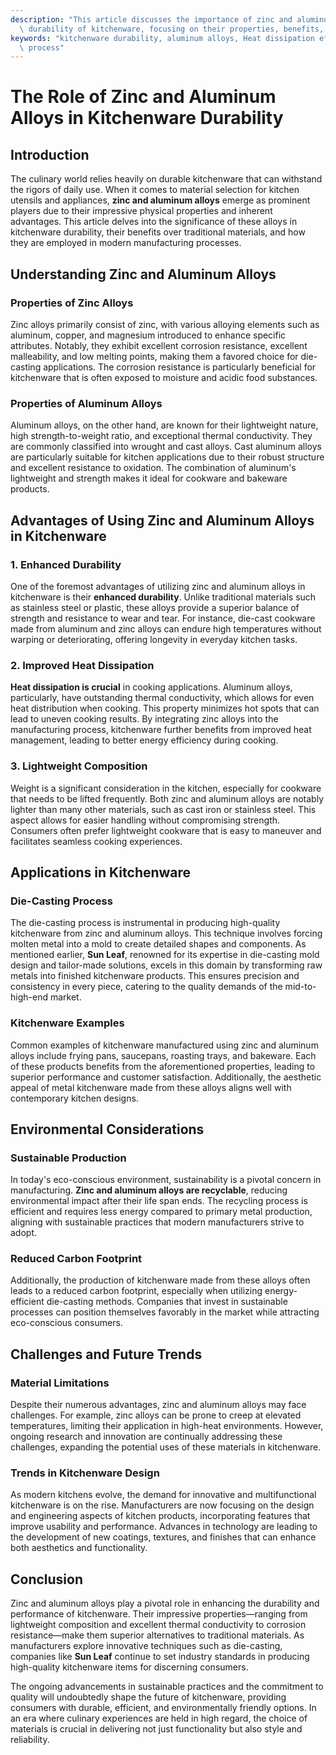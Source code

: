 ```yaml
---
description: "This article discusses the importance of zinc and aluminum alloys in enhancing the\
  \ durability of kitchenware, focusing on their properties, benefits, and applications."
keywords: "kitchenware durability, aluminum alloys, Heat dissipation efficiency, Die casting\
  \ process"
---
```

# The Role of Zinc and Aluminum Alloys in Kitchenware Durability

## Introduction

The culinary world relies heavily on durable kitchenware that can withstand the rigors of daily use. When it comes to material selection for kitchen utensils and appliances, **zinc and aluminum alloys** emerge as prominent players due to their impressive physical properties and inherent advantages. This article delves into the significance of these alloys in kitchenware durability, their benefits over traditional materials, and how they are employed in modern manufacturing processes.

## Understanding Zinc and Aluminum Alloys

### Properties of Zinc Alloys

Zinc alloys primarily consist of zinc, with various alloying elements such as aluminum, copper, and magnesium introduced to enhance specific attributes. Notably, they exhibit excellent corrosion resistance, excellent malleability, and low melting points, making them a favored choice for die-casting applications. The corrosion resistance is particularly beneficial for kitchenware that is often exposed to moisture and acidic food substances.

### Properties of Aluminum Alloys

Aluminum alloys, on the other hand, are known for their lightweight nature, high strength-to-weight ratio, and exceptional thermal conductivity. They are commonly classified into wrought and cast alloys. Cast aluminum alloys are particularly suitable for kitchen applications due to their robust structure and excellent resistance to oxidation. The combination of aluminum's lightweight and strength makes it ideal for cookware and bakeware products.

## Advantages of Using Zinc and Aluminum Alloys in Kitchenware

### 1. Enhanced Durability

One of the foremost advantages of utilizing zinc and aluminum alloys in kitchenware is their **enhanced durability**. Unlike traditional materials such as stainless steel or plastic, these alloys provide a superior balance of strength and resistance to wear and tear. For instance, die-cast cookware made from aluminum and zinc alloys can endure high temperatures without warping or deteriorating, offering longevity in everyday kitchen tasks.

### 2. Improved Heat Dissipation

**Heat dissipation is crucial** in cooking applications. Aluminum alloys, particularly, have outstanding thermal conductivity, which allows for even heat distribution when cooking. This property minimizes hot spots that can lead to uneven cooking results. By integrating zinc alloys into the manufacturing process, kitchenware further benefits from improved heat management, leading to better energy efficiency during cooking.

### 3. Lightweight Composition

Weight is a significant consideration in the kitchen, especially for cookware that needs to be lifted frequently. Both zinc and aluminum alloys are notably lighter than many other materials, such as cast iron or stainless steel. This aspect allows for easier handling without compromising strength. Consumers often prefer lightweight cookware that is easy to maneuver and facilitates seamless cooking experiences.

## Applications in Kitchenware

### Die-Casting Process

The die-casting process is instrumental in producing high-quality kitchenware from zinc and aluminum alloys. This technique involves forcing molten metal into a mold to create detailed shapes and components. As mentioned earlier, **Sun Leaf**, renowned for its expertise in die-casting mold design and tailor-made solutions, excels in this domain by transforming raw metals into finished kitchenware products. This ensures precision and consistency in every piece, catering to the quality demands of the mid-to-high-end market.

### Kitchenware Examples

Common examples of kitchenware manufactured using zinc and aluminum alloys include frying pans, saucepans, roasting trays, and bakeware. Each of these products benefits from the aforementioned properties, leading to superior performance and customer satisfaction. Additionally, the aesthetic appeal of metal kitchenware made from these alloys aligns well with contemporary kitchen designs.

## Environmental Considerations

### Sustainable Production

In today's eco-conscious environment, sustainability is a pivotal concern in manufacturing. **Zinc and aluminum alloys are recyclable**, reducing environmental impact after their life span ends. The recycling process is efficient and requires less energy compared to primary metal production, aligning with sustainable practices that modern manufacturers strive to adopt.

### Reduced Carbon Footprint

Additionally, the production of kitchenware made from these alloys often leads to a reduced carbon footprint, especially when utilizing energy-efficient die-casting methods. Companies that invest in sustainable processes can position themselves favorably in the market while attracting eco-conscious consumers.

## Challenges and Future Trends

### Material Limitations

Despite their numerous advantages, zinc and aluminum alloys may face challenges. For example, zinc alloys can be prone to creep at elevated temperatures, limiting their application in high-heat environments. However, ongoing research and innovation are continually addressing these challenges, expanding the potential uses of these materials in kitchenware.

### Trends in Kitchenware Design

As modern kitchens evolve, the demand for innovative and multifunctional kitchenware is on the rise. Manufacturers are now focusing on the design and engineering aspects of kitchen products, incorporating features that improve usability and performance. Advances in technology are leading to the development of new coatings, textures, and finishes that can enhance both aesthetics and functionality.

## Conclusion

Zinc and aluminum alloys play a pivotal role in enhancing the durability and performance of kitchenware. Their impressive properties—ranging from lightweight composition and excellent thermal conductivity to corrosion resistance—make them superior alternatives to traditional materials. As manufacturers explore innovative techniques such as die-casting, companies like **Sun Leaf** continue to set industry standards in producing high-quality kitchenware items for discerning consumers.

The ongoing advancements in sustainable practices and the commitment to quality will undoubtedly shape the future of kitchenware, providing consumers with durable, efficient, and environmentally friendly options. In an era where culinary experiences are held in high regard, the choice of materials is crucial in delivering not just functionality but also style and reliability.
